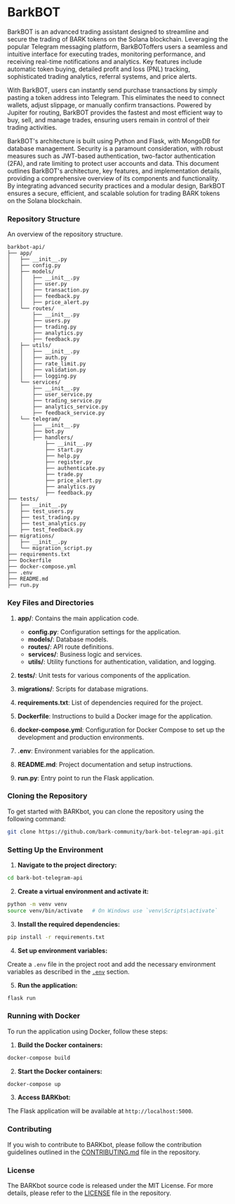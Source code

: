 # BarkBOT
BarkBOT is an advanced trading assistant designed to streamline and secure the trading of BARK tokens on the Solana blockchain. Leveraging the popular Telegram messaging platform, BarkBOToffers users a seamless and intuitive interface for executing trades, monitoring performance, and receiving real-time notifications and analytics. Key features include automatic token buying, detailed profit and loss (PNL) tracking, sophisticated trading analytics, referral systems, and price alerts.

With BarkBOT, users can instantly send purchase transactions by simply pasting a token address into Telegram. This eliminates the need to connect wallets, adjust slippage, or manually confirm transactions. Powered by Jupiter for routing, BarkBOT provides the fastest and most efficient way to buy, sell, and manage trades, ensuring users remain in control of their trading activities.

BarkBOT's architecture is built using Python and Flask, with MongoDB for database management. Security is a paramount consideration, with robust measures such as JWT-based authentication, two-factor authentication (2FA), and rate limiting to protect user accounts and data. This document outlines BarkBOT's architecture, key features, and implementation details, providing a comprehensive overview of its components and functionality. By integrating advanced security practices and a modular design, BarkBOT ensures a secure, efficient, and scalable solution for trading BARK tokens on the Solana blockchain.

### Repository Structure

An overview of the repository structure.

```plaintext
barkbot-api/
├── app/
│   ├── __init__.py
│   ├── config.py
│   ├── models/
│   │   ├── __init__.py
│   │   ├── user.py
│   │   ├── transaction.py
│   │   ├── feedback.py
│   │   ├── price_alert.py
│   └── routes/
│       ├── __init__.py
│       ├── users.py
│       ├── trading.py
│       ├── analytics.py
│       ├── feedback.py
│   ├── utils/
│   │   ├── __init__.py
│   │   ├── auth.py
│   │   ├── rate_limit.py
│   │   ├── validation.py
│   │   ├── logging.py
│   └── services/
│       ├── __init__.py
│       ├── user_service.py
│       ├── trading_service.py
│       ├── analytics_service.py
│       ├── feedback_service.py
│   └── telegram/
│       ├── __init__.py
│       ├── bot.py
│       ├── handlers/
│           ├── __init__.py
│           ├── start.py
│           ├── help.py
│           ├── register.py
│           ├── authenticate.py
│           ├── trade.py
│           ├── price_alert.py
│           ├── analytics.py
│           ├── feedback.py
├── tests/
│   ├── __init__.py
│   ├── test_users.py
│   ├── test_trading.py
│   ├── test_analytics.py
│   ├── test_feedback.py
├── migrations/
│   ├── __init__.py
│   └── migration_script.py
├── requirements.txt
├── Dockerfile
├── docker-compose.yml
├── .env
├── README.md
├── run.py
```

### Key Files and Directories

1. **app/**: Contains the main application code.
   - **config.py**: Configuration settings for the application.
   - **models/**: Database models.
   - **routes/**: API route definitions.
   - **services/**: Business logic and services.
   - **utils/**: Utility functions for authentication, validation, and logging.

2. **tests/**: Unit tests for various components of the application.

3. **migrations/**: Scripts for database migrations.

4. **requirements.txt**: List of dependencies required for the project.

5. **Dockerfile**: Instructions to build a Docker image for the application.

6. **docker-compose.yml**: Configuration for Docker Compose to set up the development and production environments.

7. **.env**: Environment variables for the application.

8. **README.md**: Project documentation and setup instructions.

9. **run.py**: Entry point to run the Flask application.

### Cloning the Repository

To get started with BARKbot, you can clone the repository using the following command:

```sh
git clone https://github.com/bark-community/bark-bot-telegram-api.git
```

### Setting Up the Environment

1. **Navigate to the project directory:**

```sh
cd bark-bot-telegram-api
```

2. **Create a virtual environment and activate it:**

```sh
python -m venv venv
source venv/bin/activate   # On Windows use `venv\Scripts\activate`
```

3. **Install the required dependencies:**

```sh
pip install -r requirements.txt
```

4. **Set up environment variables:**

Create a `.env` file in the project root and add the necessary environment variables as described in the [`.env`](#env) section.

5. **Run the application:**

```sh
flask run
```

### Running with Docker

To run the application using Docker, follow these steps:

1. **Build the Docker containers:**

```sh
docker-compose build
```

2. **Start the Docker containers:**

```sh
docker-compose up
```

3. **Access BARKbot:**

The Flask application will be available at `http://localhost:5000`.

### Contributing

If you wish to contribute to BARKbot, please follow the contribution guidelines outlined in the [CONTRIBUTING.md](https://github.com/bark-community/bark-bot-telegram-api/blob/main/CONTRIBUTING.md) file in the repository.

### License

The BARKbot source code is released under the MIT License. For more details, please refer to the [LICENSE](https://github.com/bark-community/bark-bot-telegram-api/blob/main/LICENSE) file in the repository.
